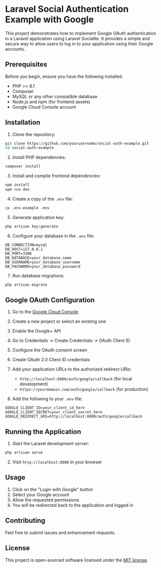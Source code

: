 # Laravel Social Authentication Example with Google

This project demonstrates how to implement Google OAuth authentication in a Laravel application using Laravel Socialite. It provides a simple and secure way to allow users to log in to your application using their Google accounts.


## Prerequisites

Before you begin, ensure you have the following installed:
- PHP >= 8.1
- Composer
- MySQL or any other compatible database
- Node.js and npm (for frontend assets)
- Google Cloud Console account

## Installation

1. Clone the repository:
```bash
git clone https://github.com/yourusername/social-auth-example.git
cd social-auth-example
```

2. Install PHP dependencies:
```bash
composer install
```

3. Install and compile frontend dependencies:
```bash
npm install
npm run dev
```

4. Create a copy of the `.env` file:
```bash
cp .env.example .env
```

5. Generate application key:
```bash
php artisan key:generate
```

6. Configure your database in the `.env` file:
```env
DB_CONNECTION=mysql
DB_HOST=127.0.0.1
DB_PORT=3306
DB_DATABASE=your_database_name
DB_USERNAME=your_database_username
DB_PASSWORD=your_database_password
```

7. Run database migrations:
```bash
php artisan migrate
```

## Google OAuth Configuration

1. Go to the [Google Cloud Console](https://console.cloud.google.com)
2. Create a new project or select an existing one
3. Enable the Google+ API
4. Go to Credentials → Create Credentials → OAuth Client ID
5. Configure the OAuth consent screen
6. Create OAuth 2.0 Client ID credentials
7. Add your application URLs to the authorized redirect URIs:
   - `http://localhost:8000/auth/google/callback` (for local development)
   - `https://yourdomain.com/auth/google/callback` (for production)

8. Add the following to your `.env` file:
```env
GOOGLE_CLIENT_ID=your_client_id_here
GOOGLE_CLIENT_SECRET=your_client_secret_here
GOOGLE_REDIRECT_URI=http://localhost:8000/auth/google/callback
```

## Running the Application

1. Start the Laravel development server:
```bash
php artisan serve
```

2. Visit `http://localhost:8000` in your browser

## Usage

1. Click on the "Login with Google" button
2. Select your Google account
3. Allow the requested permissions
4. You will be redirected back to the application and logged in

## Contributing

Feel free to submit issues and enhancement requests.

## License

This project is open-sourced software licensed under the [MIT license](https://opensource.org/licenses/MIT).
